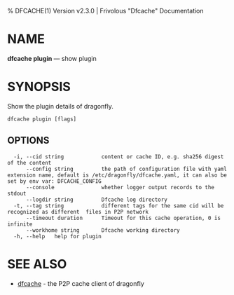 % DFCACHE(1) Version v2.3.0 | Frivolous "Dfcache" Documentation

# NAME

**dfcache plugin** — show plugin

# SYNOPSIS

Show the plugin details of dragonfly.

```shell
dfcache plugin [flags]
```

## OPTIONS

```shell
  -i, --cid string            content or cache ID, e.g. sha256 digest of the content
      --config string         the path of configuration file with yaml extension name, default is /etc/dragonfly/dfcache.yaml, it can also be set by env var: DFCACHE_CONFIG
      --console               whether logger output records to the stdout
      --logdir string         Dfcache log directory
  -t, --tag string            different tags for the same cid will be recognized as different  files in P2P network
      --timeout duration      Timeout for this cache operation, 0 is infinite
      --workhome string       Dfcache working directory
  -h, --help   help for plugin
```

# SEE ALSO

- [dfcache](dfcache.md) - the P2P cache client of dragonfly
